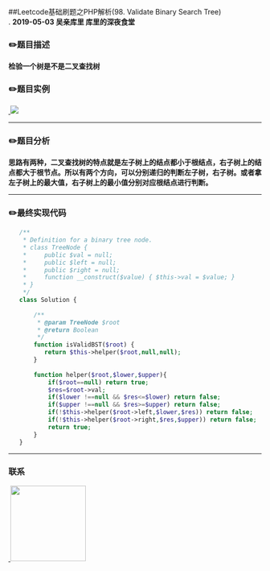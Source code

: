 
##Leetcode基础刷题之PHP解析(98. Validate Binary Search Tree)
<br>.
**2019-05-03 吴亲库里 库里的深夜食堂**

### :pencil2:题目描述

**检验一个树是不是二叉查找树**


### :pencil2:题目实例
<a href="https://github.com/wuqinqiang/">
​    <img src="https://github.com/wuqinqiang/Lettcode-php/blob/master/images/98.png">
</a> 

****

### :pencil2:题目分析
**思路有两种，二叉查找树的特点就是左子树上的结点都小于根结点，右子树上的结点都大于根节点。所以有两个方向，可以分别递归的判断左子树，右子树。或者拿左子树上的最大值，右子树上的最小值分别对应根结点进行判断。**
****

### :pencil2:最终实现代码

```php
   /**
    * Definition for a binary tree node.
    * class TreeNode {
    *     public $val = null;
    *     public $left = null;
    *     public $right = null;
    *     function __construct($value) { $this->val = $value; }
    * }
    */
   class Solution {
   
       /**
        * @param TreeNode $root
        * @return Boolean
        */
       function isValidBST($root) {
          return $this->helper($root,null,null);
       }
       
       function helper($root,$lower,$upper){
           if($root==null) return true;
           $res=$root->val;
           if($lower !==null && $res<=$lower) return false;
           if($upper !==null && $res>=$upper) return false;
           if(!$this->helper($root->left,$lower,$res)) return false;
           if(!$this->helper($root->right,$res,$upper)) return false;
           return true;
       }
   }
```
  ****
  
### 联系

<a href="https://github.com/wuqinqiang/">
​    <img src="https://github.com/wuqinqiang/Lettcode-php/blob/master/qrcode_for_gh_c194f9d4cdb1_430.jpg" width="150px" height="150px">
</a> 